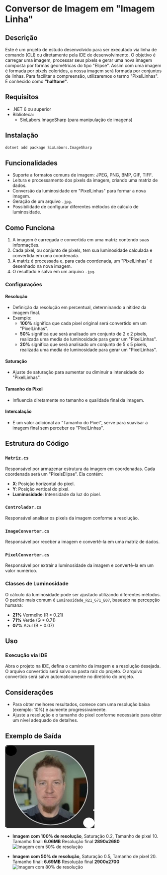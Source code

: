 # Conversor de Imagem em "Imagem Linha"

## Descrição

Este é um projeto de estudo desenvolvido para ser executado via linha de comando (CLI) ou diretamente pela IDE de desenvolvimento. O objetivo é carregar uma imagem, processar seus pixels e gerar uma nova imagem composta por formas geométricas do tipo "Elipse".
Assim com uma imagem é formada por pixels coloridos, a nossa imagem será formada por conjuntos de linhas.
Para facilitar a compreensão, utilizaremos o termo "PixelLinhas".
É conhecido como **"halftone"**.

## Requisitos

- .NET 6 ou superior
- Biblioteca:
    - SixLabors.ImageSharp (para manipulação de imagens)

## Instalação

```bash
dotnet add package SixLabors.ImageSharp
```

## Funcionalidades

- Suporte a formatos comuns de imagem: JPEG, PNG, BMP, GIF, TIFF.
- Leitura e processamento dos pixels da imagem, criando uma matriz de dados.
- Conversão da luminosidade em "PixelLinhas" para formar a nova imagem.
- Geração de um arquivo `.jpg`.
- Possibilidade de configurar diferentes métodos de cálculo de luminosidade.


## Como Funciona

1. A imagem é carregada e convertida em uma matriz contendo suas informações.
2. Cada pixel, ou conjunto de pixels, tem sua luminosidade calculada e convertida em uma coordenada.
3. A matriz é processada e, para cada coordenada, um "PixelLinhas" é desenhado na nova imagem.
4. O resultado é salvo em um arquivo `.jpg`.

### Configurações

#### Resolução
- Definição da resolução em percentual, determinando a nitidez da imagem final.
- Exemplo:
    - **100%** significa que cada pixel original será convertido em um "PixelLinhas".
    - **50%** significa que será analisado um conjunto de 2 x 2 pixels, realizada uma media de luminosidade para gerar um "PixelLinhas".
    - **20%** significa que será analisado um conjunto de 5 x 5 pixels, realizada uma media de luminosidade para gerar um "PixelLinhas".

#### Saturação
- Ajuste de saturação para aumentar ou diminuir a intensidade do "PixelLinhas".

#### Tamanho do Pixel
- Influencia diretamente no tamanho e qualidade final da imagem.

#### Intercalação
- É um valor adicional ao "Tamanho do Pixel", serve para suavisar a imagem final sem perceber os "PixelLinhas".

## Estrutura do Código

### `Matriz.cs`
Responsável por armazenar estrutura da imagem em coordenadas. Cada coordenada será um "PixelsElipse". Ela contém:

- **X**: Posição horizontal do pixel.
- **Y**: Posição vertical do pixel.
- **Luminosidade**: Intensidade da luz do pixel.

### `Controlador.cs`
Responsável analisar os pixels da imagem conforme a resolução.

### `ImageConverter.cs`
Responsável por receber a imagem e convertê-la em uma matriz de dados.

### `PixelConverter.cs`
Responsável por extrair a luminosidade da imagem e convertê-la em um valor numérico.

### Classes de Luminosidade
O cálculo da luminosidade pode ser ajustado utilizando diferentes métodos. O padrão mais comum é `Luminosidade_R21_G71_B07`, baseado na percepção humana:

- **21%** Vermelho (R * 0.21)
- **71%** Verde (G * 0.71)
- **07%** Azul (B * 0.07)

## Uso

### Execução via IDE
Abra o projeto na IDE, defina o caminho da imagem e a resolução desejada. O arquivo convertido será salvo na pasta raiz do projeto.
O arquivo convertido será salvo automaticamente no diretório do projeto.

## Considerações

- Para obter melhores resultados, comece com uma resolução baixa (exemplo: 10%) e aumente progressivamente.
- Ajuste a resolução e o tamanho do pixel conforme necessário para obter um nível adequado de detalhes.

## Exemplo de Saída

![Eu](eu.jpg)

- **Imagem com 100% de resolução**, Saturação 0.2, Tamanho de pixel 10. Tamanho final: **6.06MB** Resolução final **2890x2680**
  ![Imagem com 50% de resolução](ImagemGerada-resolucao100.jpg)

- **Imagem com 50% de resolução**, Saturação 0.5, Tamanho de pixel 20. Tamanho final: **6.69MB** Resolução final **2900x2700**
  ![Imagem com 80% de resolução](ImagemGerada-resolucao50.jpg)
